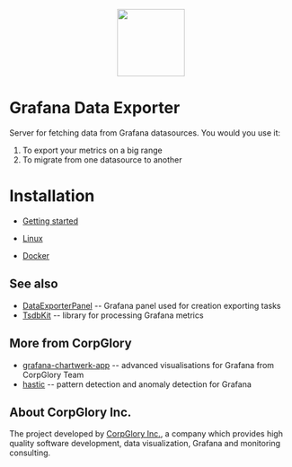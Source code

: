 <p align="center">
  <img width="auto" align="middle" height="120px" src="https://user-images.githubusercontent.com/22073083/47374103-d42f4780-d6f5-11e8-85d3-287855707512.png">
</p>

# Grafana Data Exporter

Server for fetching data from Grafana datasources. You would you use it:
1) To export your metrics on a big range 
2) To migrate from one datasource to another

# Installation

* [Getting started](https://github.com/CorpGlory/grafana-data-exporter-panel/wiki)

* [Linux](https://github.com/CorpGlory/grafana-data-exporter/wiki/Getting-Started-Linux)
* [Docker](https://github.com/CorpGlory/grafana-data-exporter/wiki/Getting-Started-Docker)

## See also

* [DataExporterPanel](https://github.com/CorpGlory/grafana-data-exporter-panel) -- Grafana panel used for creation exporting tasks
* [TsdbKit](https://github.com/CorpGlory/tsdb-kit) -- library for processing Grafana metrics

## More from CorpGlory
* [grafana-chartwerk-app](https://github.com/chartwerk/grafana-chartwerk-app) -- advanced visualisations for Grafana from CorpGlory Team
* [hastic](https://hastic.io/) -- pattern detection and anomaly detection for Grafana


## About CorpGlory Inc.
The project developed by [CorpGlory Inc.](https://corpglory.com/), a company which provides high quality software development, data visualization, Grafana and monitoring consulting.
